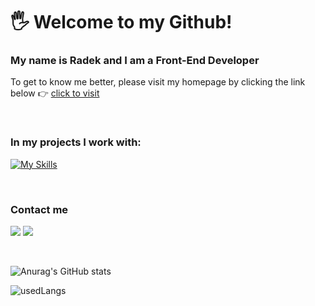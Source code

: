 # 🖐 Welcome to my Github!

### My name is Radek and I am a Front-End Developer 
To get to know me better, please visit my homepage by clicking the link below 👉 [click to visit](https://radekw86.github.io/Personal-Homepage/)

<br/>

### In my projects I work with:
[![My Skills](https://skillicons.dev/icons?i=js,react,redux,git,github,vscode)](https://skillicons.dev)

<br/>

### Contact me
<a href="https://www.linkedin.com/in/radoslaw-wlodarski/"><img src="https://img.shields.io/badge/-Linkedin%20-0077B5?style=flat&logo=Linkedin&logoColor=white"/></a>
<a href="mailto:wlodarski.radek@gmail.com"><img src="https://img.shields.io/badge/-Gmail-D14836?style=flat&logo=Gmail&logoColor=white"/></a>

<br/>

![Anurag's GitHub stats](https://github-readme-stats.vercel.app/api?username=RadekW86&theme=dark&show_icons=true&card_width&)

<img src="https://github-readme-stats.vercel.app/api/top-langs?username=radekw86&show_icons=true&locale=en&layout=donut&theme=dark" alt="usedLangs" />
